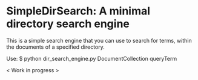 # SimpleDirSearch: A minimal directory search engine

This is a simple search engine that you can use to search for terms,
within the documents of a specified directory.

Use: $ python dir_search_engine.py DocumentCollection queryTerm

< Work in progress >
